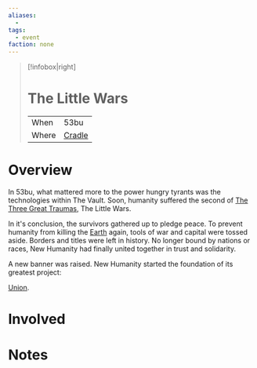 ```yaml
---
aliases:
  -
tags:
  - event
faction: none
---
```


> [!infobox|right] 
> # The Little Wars
> | | |
> | ---- | ---- |
> | When | 53bu |
> | Where | [Cradle](Cradle.md) |

# Overview
In 53bu, what mattered more to the power hungry tyrants was the technologies within The Vault. Soon, humanity suffered the second of [The Three Great Traumas](The%20Three%20Great%20Traumas.md), The Little Wars.

In it's conclusion, the survivors gathered up to pledge peace. To prevent humanity from killing the [Earth](Cradle.md) again, tools of war and capital were tossed aside. Borders and titles were left in history. No longer bound by nations or races, New Humanity had finally united together in trust and solidarity.

A new banner was raised. New Humanity started the foundation of its greatest project:

[Union](Union.md).

# Involved

# Notes


